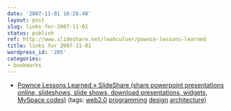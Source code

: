 ```yaml
---
date: '2007-11-01 16:28:48'
layout: post
slug: links-for-2007-11-01
status: publish
ref: http://www.slideshare.net/leahculver/pownce-lessons-learned
title: links for 2007-11-01
wordpress_id: '205'
categories:
- bookmarks
---
```




  * [Pownce Lessons Learned » SlideShare (share powerpoint presentations online, slideshows, slide shows, download presentations, widgets, MySpace codes)](http://www.slideshare.net/leahculver/pownce-lessons-learned) (tags: [web2.0](http://del.icio.us/eob/web2.0) [programming](http://del.icio.us/eob/programming) [design](http://del.icio.us/eob/design) [architecture](http://del.icio.us/eob/architecture))






